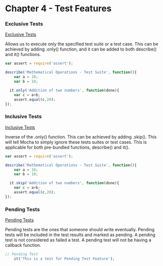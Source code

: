 # Chapter 4 - Test Features

### Exclusive Tests
[Exclusive Tests](https://mochajs.org/#exclusive-tests)

Allows us to execute only the specified test suite or a test case.
This can be achieved by adding .only() function, and it can be added to both describe() and it() functions.

````javascript
var assert = require('assert');

describe('Mathematical Operations - Test Suite', function(){
    var a = 10;
    var b = 10;

  it.only('Addition of two numbers', function(done){
    var c = a+b;
    assert.equal(c,20);
});
````

### Inclusive Tests
[Inclusive Tests](https://mochajs.org/#inclusive-tests)

Inverse of the .only() function.
This can be achieved by adding .skip(). 
This will tell Mocha to simply ignore these tests suites or test cases. 
This is applicable for both pre-bundled functions, describe() and it().

````javascript
var assert = require('assert');

describe('Mathematical Operations - Test Suite', function(){
    var a = 10;
    var b = 10;

  it.skip('Addition of two numbers', function(done){
    var c = a+b;
    assert.equal(c,20);
});
````

### Pending Tests
[Pending Tests](https://mochajs.org/#pending-tests)

Pending tests are the ones that someone should write eventually.
Pending tests will be included in the test results and marked as pending. A pending test is not considered as failed a test.
A pending test will not be having a callback function.
````javascript
// Pending Test
    it('This is a test for Pending Test Feature');
````

